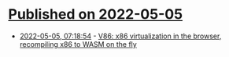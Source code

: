 # [Published on 2022-05-05](index.md)

* [2022-05-05, 07:18:54](https://news.ycombinator.com/item?id=31270543) - [V86: x86 virtualization in the browser, recompiling x86 to WASM on the fly](https://github.com/copy/v86)
